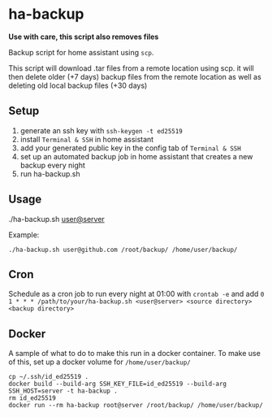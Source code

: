 # ha-backup

**Use with care, this script also removes files** 

Backup script for home assistant using `scp`. 

This script will download .tar files from a remote location using scp. 
it will then delete older (+7 days) backup files from the remote location as well as deleting old local backup files (+30 days)

## Setup

1. generate an ssh key with `ssh-keygen -t ed25519`
2. install `Terminal & SSH` in home assistant
3. add your generated public key in the config tab of `Terminal & SSH`
4. set up an automated backup job in home assistant that creates a new backup every night
5. run ha-backup.sh

## Usage

./ha-backup.sh <user@server> <source directory> <backup directory>

Example:
```
./ha-backup.sh user@github.com /root/backup/ /home/user/backup/
```

## Cron

Schedule as a cron job to run every night at 01:00 with `crontab -e` and add `0 1 * * * /path/to/your/ha-backup.sh <user@server> <source directory> <backup directory>`

## Docker

A sample of what to do to make this run in a docker container. To make use of this, set up a docker volume for `/home/user/backup/`

```
cp ~/.ssh/id_ed25519 .
docker build --build-arg SSH_KEY_FILE=id_ed25519 --build-arg SSH_HOST=server -t ha-backup .
rm id_ed25519
docker run --rm ha-backup root@server /root/backup/ /home/user/backup/
```